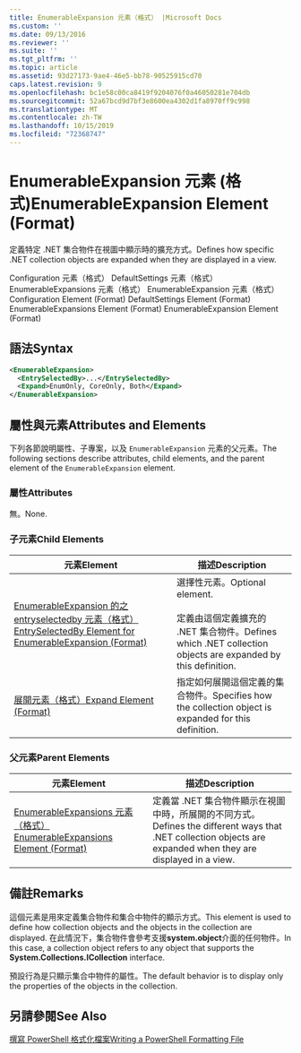 ```yaml
---
title: EnumerableExpansion 元素（格式） |Microsoft Docs
ms.custom: ''
ms.date: 09/13/2016
ms.reviewer: ''
ms.suite: ''
ms.tgt_pltfrm: ''
ms.topic: article
ms.assetid: 93d27173-9ae4-46e5-bb78-90525915cd70
caps.latest.revision: 9
ms.openlocfilehash: bc1e58c00ca8419f9204076f0a46050281e704db
ms.sourcegitcommit: 52a67bcd9d7bf3e8600ea4302d1fa8970ff9c998
ms.translationtype: MT
ms.contentlocale: zh-TW
ms.lasthandoff: 10/15/2019
ms.locfileid: "72368747"
---
```

# <a name="enumerableexpansion-element-format"></a><span data-ttu-id="ae8f1-102">EnumerableExpansion 元素 (格式)</span><span class="sxs-lookup"><span data-stu-id="ae8f1-102">EnumerableExpansion Element (Format)</span></span>

<span data-ttu-id="ae8f1-103">定義特定 .NET 集合物件在視圖中顯示時的擴充方式。</span><span class="sxs-lookup"><span data-stu-id="ae8f1-103">Defines how specific .NET collection objects are expanded when they are displayed in a view.</span></span>

<span data-ttu-id="ae8f1-104">Configuration 元素（格式） DefaultSettings 元素（格式） EnumerableExpansions 元素（格式） EnumerableExpansion 元素（格式）</span><span class="sxs-lookup"><span data-stu-id="ae8f1-104">Configuration Element (Format) DefaultSettings Element (Format) EnumerableExpansions Element (Format) EnumerableExpansion Element (Format)</span></span>

## <a name="syntax"></a><span data-ttu-id="ae8f1-105">語法</span><span class="sxs-lookup"><span data-stu-id="ae8f1-105">Syntax</span></span>

```xml
<EnumerableExpansion>
  <EntrySelectedBy>...</EntrySelectedBy>
  <Expand>EnumOnly, CoreOnly, Both</Expand>
</EnumerableExpansion>
```

## <a name="attributes-and-elements"></a><span data-ttu-id="ae8f1-106">屬性與元素</span><span class="sxs-lookup"><span data-stu-id="ae8f1-106">Attributes and Elements</span></span>

<span data-ttu-id="ae8f1-107">下列各節說明屬性、子專案，以及 `EnumerableExpansion` 元素的父元素。</span><span class="sxs-lookup"><span data-stu-id="ae8f1-107">The following sections describe attributes, child elements, and the parent element of the `EnumerableExpansion` element.</span></span>

### <a name="attributes"></a><span data-ttu-id="ae8f1-108">屬性</span><span class="sxs-lookup"><span data-stu-id="ae8f1-108">Attributes</span></span>

<span data-ttu-id="ae8f1-109">無。</span><span class="sxs-lookup"><span data-stu-id="ae8f1-109">None.</span></span>

### <a name="child-elements"></a><span data-ttu-id="ae8f1-110">子元素</span><span class="sxs-lookup"><span data-stu-id="ae8f1-110">Child Elements</span></span>

|<span data-ttu-id="ae8f1-111">元素</span><span class="sxs-lookup"><span data-stu-id="ae8f1-111">Element</span></span>|<span data-ttu-id="ae8f1-112">描述</span><span class="sxs-lookup"><span data-stu-id="ae8f1-112">Description</span></span>|
|-------------|-----------------|
|[<span data-ttu-id="ae8f1-113">EnumerableExpansion 的之 entryselectedby 元素（格式）</span><span class="sxs-lookup"><span data-stu-id="ae8f1-113">EntrySelectedBy Element for EnumerableExpansion (Format)</span></span>](./entryselectedby-element-for-enumerableexpansion-format.md)|<span data-ttu-id="ae8f1-114">選擇性元素。</span><span class="sxs-lookup"><span data-stu-id="ae8f1-114">Optional element.</span></span><br /><br /> <span data-ttu-id="ae8f1-115">定義由這個定義擴充的 .NET 集合物件。</span><span class="sxs-lookup"><span data-stu-id="ae8f1-115">Defines which .NET collection objects are expanded by this definition.</span></span>|
|[<span data-ttu-id="ae8f1-116">展開元素（格式）</span><span class="sxs-lookup"><span data-stu-id="ae8f1-116">Expand Element (Format)</span></span>](./expand-element-format.md)|<span data-ttu-id="ae8f1-117">指定如何展開這個定義的集合物件。</span><span class="sxs-lookup"><span data-stu-id="ae8f1-117">Specifies how the collection object is expanded for this definition.</span></span>|

### <a name="parent-elements"></a><span data-ttu-id="ae8f1-118">父元素</span><span class="sxs-lookup"><span data-stu-id="ae8f1-118">Parent Elements</span></span>

|<span data-ttu-id="ae8f1-119">元素</span><span class="sxs-lookup"><span data-stu-id="ae8f1-119">Element</span></span>|<span data-ttu-id="ae8f1-120">描述</span><span class="sxs-lookup"><span data-stu-id="ae8f1-120">Description</span></span>|
|-------------|-----------------|
|[<span data-ttu-id="ae8f1-121">EnumerableExpansions 元素（格式）</span><span class="sxs-lookup"><span data-stu-id="ae8f1-121">EnumerableExpansions Element (Format)</span></span>](./enumerableexpansions-element-format.md)|<span data-ttu-id="ae8f1-122">定義當 .NET 集合物件顯示在視圖中時，所展開的不同方式。</span><span class="sxs-lookup"><span data-stu-id="ae8f1-122">Defines the different ways that .NET collection objects are expanded when they are displayed in a view.</span></span>|

## <a name="remarks"></a><span data-ttu-id="ae8f1-123">備註</span><span class="sxs-lookup"><span data-stu-id="ae8f1-123">Remarks</span></span>

<span data-ttu-id="ae8f1-124">這個元素是用來定義集合物件和集合中物件的顯示方式。</span><span class="sxs-lookup"><span data-stu-id="ae8f1-124">This element is used to define how collection objects and the objects in the collection are displayed.</span></span> <span data-ttu-id="ae8f1-125">在此情況下，集合物件會參考支援**system.object**介面的任何物件。</span><span class="sxs-lookup"><span data-stu-id="ae8f1-125">In this case, a collection object refers to any object that supports the  **System.Collections.ICollection** interface.</span></span>

<span data-ttu-id="ae8f1-126">預設行為是只顯示集合中物件的屬性。</span><span class="sxs-lookup"><span data-stu-id="ae8f1-126">The default behavior is to display only the properties of the objects in the collection.</span></span>

## <a name="see-also"></a><span data-ttu-id="ae8f1-127">另請參閱</span><span class="sxs-lookup"><span data-stu-id="ae8f1-127">See Also</span></span>

[<span data-ttu-id="ae8f1-128">撰寫 PowerShell 格式化檔案</span><span class="sxs-lookup"><span data-stu-id="ae8f1-128">Writing a PowerShell Formatting File</span></span>](./writing-a-powershell-formatting-file.md)
